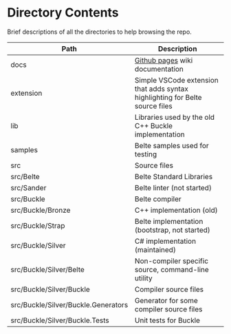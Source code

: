 # Directory Contents

Brief descriptions of all the directories to help browsing the repo.

| Path | Description |
|-|-|
| docs | [Github pages](https://flamechain.github.io/belte/) wiki documentation |
| extension | Simple VSCode extension that adds syntax highlighting for Belte source files |
| lib | Libraries used by the old C++ Buckle implementation |
| samples | Belte samples used for testing |
| src | Source files |
| src/Belte | Belte Standard Libraries |
| src/Sander | Belte linter (not started) |
| src/Buckle | Belte compiler |
| src/Buckle/Bronze | C++ implementation (old) |
| src/Buckle/Strap | Belte implementation (bootstrap, not started) |
| src/Buckle/Silver | C# implementation (maintained) |
| src/Buckle/Silver/Belte | Non-compiler specific source, command-line utility |
| src/Buckle/Silver/Buckle | Compiler source files |
| src/Buckle/Silver/Buckle.Generators | Generator for some compiler source files |
| src/Buckle/Silver/Buckle.Tests | Unit tests for Buckle |
